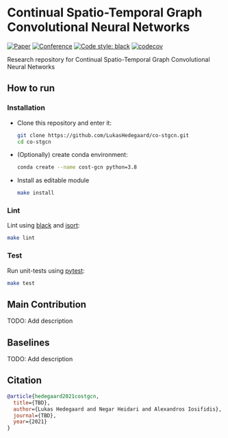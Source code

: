 # Continual Spatio-Temporal Graph Convolutional Neural Networks

[![Paper](http://img.shields.io/badge/paper-arxiv.1001.2234-B31B1B.svg)](https://www.nature.com/articles/nature14539)
[![Conference](http://img.shields.io/badge/AnyConference-year-4b44ce.svg)](https://papers.nips.cc/book/advances-in-neural-information-processing-systems-31-2018)
[![Code style: black](https://img.shields.io/badge/code%20style-black-000000.svg)](https://github.com/psf/black)
[![codecov](https://codecov.io/gh/LukasHedegaard/cost-gcn/branch/main/graph/badge.svg?token=GLY73KLV58)](https://codecov.io/gh/LukasHedegaard/cost-gcn)

Research repository for Continual Spatio-Temporal Graph Convolutional Neural Networks

## How to run

### Installation
- Clone this repository and enter it: 
    ```bash
    git clone https://github.com/LukasHedegaard/co-stgcn.git
    cd co-stgcn
    ```
- (Optionally) create conda environment:
    ```bash
    conda create --name cost-gcn python=3.8
    ```
- Install as editable module
    ```bash
    make install
    ```

### Lint
Lint using [black](https://github.com/psf/black) and [isort](https://github.com/timothycrosley/isort/):
```bash
make lint
```

### Test
Run unit-tests using [pytest](https://github.com/pytest-dev/pytest):
```bash
make test
```

## Main Contribution
TODO: Add description

## Baselines
TODO: Add description

## Citation

```bibtex
@article{hedegaard2021costgcn,
  title={TBD},
  author={Lukas Hedegaard and Negar Heidari and Alexandros Iosifidis},
  journal={TBD},
  year={2021}
}
```

